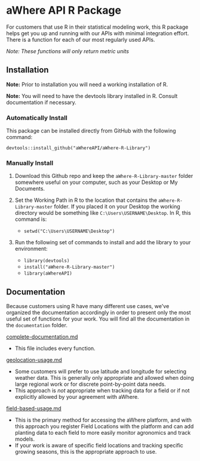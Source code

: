 # aWhere API R Package

For customers that use R in their statistical modeling work, this R package helps get you up and running with our APIs with minimal integration effort. There is a function for each of our most regularly used APIs. 

_Note: These functions will only return metric units_


## Installation 

**Note:** Prior to installation you will need a working installation of R. 

**Note:** You will need to have the devtools library installed in R. Consult documentation if necessary. 

### Automatically Install

This package can be installed directly from GitHub with the following command: 

    devtools::install_github("aWhereAPI/aWhere-R-Library")


### Manually Install 

1. Download this Github repo and keep the `aWhere-R-Library-master` folder somewhere useful on your computer, such as your Desktop or My Documents.

2. Set the Working Path in R to the location that contains the `aWhere-R-Library-master` folder. If you placed it on your Desktop the working directory would be something like `C:\Users\USERNAME\Desktop`. In R, this command is:
	* `setwd("C:\Users\USERNAME\Desktop")`
	
3. Run the following set of commands to install and add the library to your environment:
	* `library(devtools)`
	* `install("aWhere-R-Library-master")`
	* `library(aWhereAPI)`



## Documentation	

Because customers using R have many different use cases, we've organized the documentation accordingly in order to present only the most useful set of functions for your work. You will find all the documentation in the `documentation` folder. 

[complete-documentation.md](https://github.com/aWhereAPI/aWhere-R-Library/blob/master/documentation/complete-documentation.md)
* This file includes every function.

[geolocation-usage.md](https://github.com/aWhereAPI/aWhere-R-Library/blob/master/documentation/geolocation-usage.md)
* Some customers will prefer to use latitude and longitude for selecting weather data. This is generally only appropriate and allowed when doing large regional work or for discrete point-by-point data needs. 
* This approach is *not* appropriate when tracking data for a field or if not explicitly allowed by your agreement with aWhere. 

[field-based-usage.md](https://github.com/aWhereAPI/aWhere-R-Library/blob/master/documentation/field-based-usage.md)
* This is the primary method for accessing the aWhere platform, and with this approach you register Field Locations with the platform and can add planting data to each field to more easily monitor agronomics and track models. 
* If your work is aware of specific field locations and tracking specific growing seasons, this is the appropriate approach to use. 
